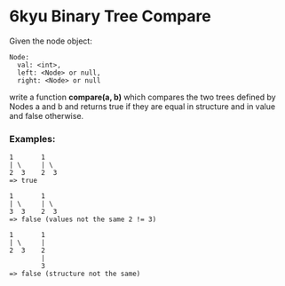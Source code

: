# 6kyu Binary Tree Compare 
Given the node object:
```
Node:
  val: <int>,
  left: <Node> or null,
  right: <Node> or null
```
write a function **compare(a, b)** which compares the two trees defined by Nodes a and b and returns true if they are equal in structure and in value and false otherwise.

### Examples:
```
1       1
| \     | \
2  3    2  3
=> true

1       1
| \     | \
3  3    2  3
=> false (values not the same 2 != 3)

1       1
| \     |
2  3    2
        |
        3
=> false (structure not the same)
```